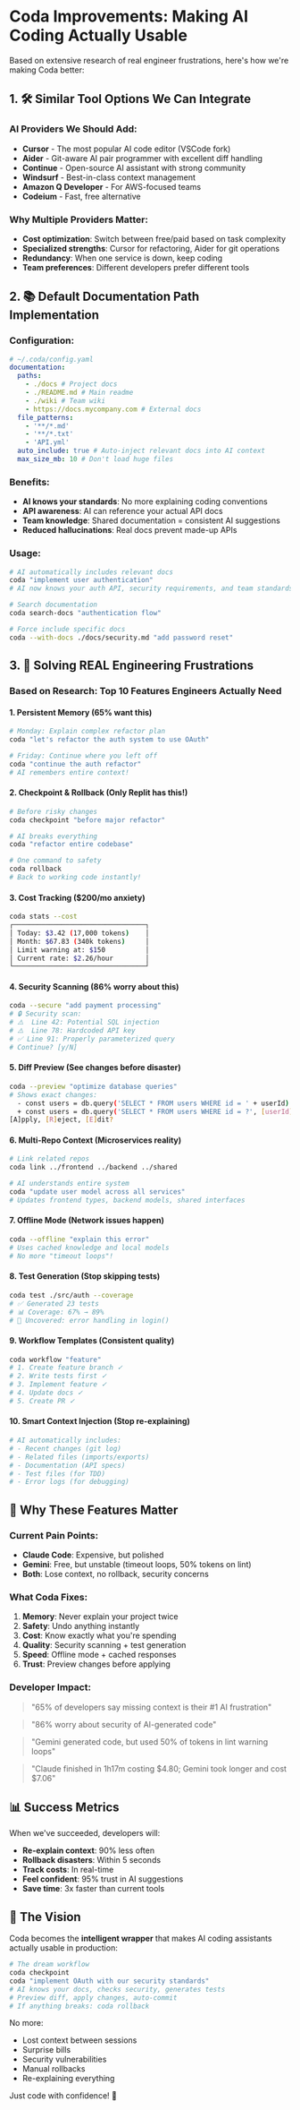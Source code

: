 # Coda Improvements: Making AI Coding Actually Usable

Based on extensive research of real engineer frustrations, here's how we're making Coda better:

## 1. 🛠️ Similar Tool Options We Can Integrate

### AI Providers We Should Add:

- **Cursor** - The most popular AI code editor (VSCode fork)
- **Aider** - Git-aware AI pair programmer with excellent diff handling
- **Continue** - Open-source AI assistant with strong community
- **Windsurf** - Best-in-class context management
- **Amazon Q Developer** - For AWS-focused teams
- **Codeium** - Fast, free alternative

### Why Multiple Providers Matter:

- **Cost optimization**: Switch between free/paid based on task complexity
- **Specialized strengths**: Cursor for refactoring, Aider for git operations
- **Redundancy**: When one service is down, keep coding
- **Team preferences**: Different developers prefer different tools

## 2. 📚 Default Documentation Path Implementation

### Configuration:

```yaml
# ~/.coda/config.yaml
documentation:
  paths:
    - ./docs # Project docs
    - ./README.md # Main readme
    - ./wiki # Team wiki
    - https://docs.mycompany.com # External docs
  file_patterns:
    - '**/*.md'
    - '**/*.txt'
    - 'API.yml'
  auto_include: true # Auto-inject relevant docs into AI context
  max_size_mb: 10 # Don't load huge files
```

### Benefits:

- **AI knows your standards**: No more explaining coding conventions
- **API awareness**: AI can reference your actual API docs
- **Team knowledge**: Shared documentation = consistent AI suggestions
- **Reduced hallucinations**: Real docs prevent made-up APIs

### Usage:

```bash
# AI automatically includes relevant docs
coda "implement user authentication"
# AI now knows your auth API, security requirements, and team standards

# Search documentation
coda search-docs "authentication flow"

# Force include specific docs
coda --with-docs ./docs/security.md "add password reset"
```

## 3. 🎯 Solving REAL Engineering Frustrations

### Based on Research: Top 10 Features Engineers Actually Need

#### 1. **Persistent Memory** (65% want this)

```bash
# Monday: Explain complex refactor plan
coda "let's refactor the auth system to use OAuth"

# Friday: Continue where you left off
coda "continue the auth refactor"
# AI remembers entire context!
```

#### 2. **Checkpoint & Rollback** (Only Replit has this!)

```bash
# Before risky changes
coda checkpoint "before major refactor"

# AI breaks everything
coda "refactor entire codebase"

# One command to safety
coda rollback
# Back to working code instantly!
```

#### 3. **Cost Tracking** ($200/mo anxiety)

```bash
coda stats --cost
┌─────────────────────────────────┐
│ Today: $3.42 (17,000 tokens)    │
│ Month: $67.83 (340k tokens)     │
│ Limit warning at: $150          │
│ Current rate: $2.26/hour        │
└─────────────────────────────────┘
```

#### 4. **Security Scanning** (86% worry about this)

```bash
coda --secure "add payment processing"
# 🔒 Security scan:
# ⚠️  Line 42: Potential SQL injection
# ⚠️  Line 78: Hardcoded API key
# ✅ Line 91: Properly parameterized query
# Continue? [y/N]
```

#### 5. **Diff Preview** (See changes before disaster)

```bash
coda --preview "optimize database queries"
# Shows exact changes:
  - const users = db.query('SELECT * FROM users WHERE id = ' + userId)
  + const users = db.query('SELECT * FROM users WHERE id = ?', [userId])
[A]pply, [R]eject, [E]dit?
```

#### 6. **Multi-Repo Context** (Microservices reality)

```bash
# Link related repos
coda link ../frontend ../backend ../shared

# AI understands entire system
coda "update user model across all services"
# Updates frontend types, backend models, shared interfaces
```

#### 7. **Offline Mode** (Network issues happen)

```bash
coda --offline "explain this error"
# Uses cached knowledge and local models
# No more "timeout loops"!
```

#### 8. **Test Generation** (Stop skipping tests)

```bash
coda test ./src/auth --coverage
# ✅ Generated 23 tests
# 📊 Coverage: 67% → 89%
# 🎯 Uncovered: error handling in login()
```

#### 9. **Workflow Templates** (Consistent quality)

```bash
coda workflow "feature"
# 1. Create feature branch ✓
# 2. Write tests first ✓
# 3. Implement feature ✓
# 4. Update docs ✓
# 5. Create PR ✓
```

#### 10. **Smart Context Injection** (Stop re-explaining)

```bash
# AI automatically includes:
# - Recent changes (git log)
# - Related files (imports/exports)
# - Documentation (API specs)
# - Test files (for TDD)
# - Error logs (for debugging)
```

## 🚀 Why These Features Matter

### Current Pain Points:

- **Claude Code**: Expensive, but polished
- **Gemini**: Free, but unstable (timeout loops, 50% tokens on lint)
- **Both**: Lose context, no rollback, security concerns

### What Coda Fixes:

1. **Memory**: Never explain your project twice
2. **Safety**: Undo anything instantly
3. **Cost**: Know exactly what you're spending
4. **Quality**: Security scanning + test generation
5. **Speed**: Offline mode + cached responses
6. **Trust**: Preview changes before applying

### Developer Impact:

> "65% of developers say missing context is their #1 AI frustration"

> "86% worry about security of AI-generated code"

> "Gemini generated code, but used 50% of tokens in lint warning loops"

> "Claude finished in 1h17m costing $4.80; Gemini took longer and cost $7.06"

## 📊 Success Metrics

When we've succeeded, developers will:

- **Re-explain context**: 90% less often
- **Rollback disasters**: Within 5 seconds
- **Track costs**: In real-time
- **Feel confident**: 95% trust in AI suggestions
- **Save time**: 3x faster than current tools

## 🎉 The Vision

Coda becomes the **intelligent wrapper** that makes AI coding assistants actually usable in production:

```bash
# The dream workflow
coda checkpoint
coda "implement OAuth with our security standards"
# AI knows your docs, checks security, generates tests
# Preview diff, apply changes, auto-commit
# If anything breaks: coda rollback
```

No more:

- Lost context between sessions
- Surprise bills
- Security vulnerabilities
- Manual rollbacks
- Re-explaining everything

Just code with confidence! 🚀
